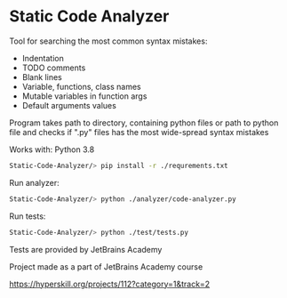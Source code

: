 # Static Code Analyzer
Tool for searching the most common syntax mistakes:
* Indentation
* TODO comments
* Blank lines
* Variable, functions, class names
* Mutable variables in function args
* Default arguments values

Program takes path to directory, containing python files or path to python file and checks if ".py" files has the most wide-spread syntax mistakes

Works with: Python 3.8

```bash
Static-Code-Analyzer/> pip install -r ./requrements.txt
```

Run analyzer:

```bash
Static-Code-Analyzer/> python ./analyzer/code-analyzer.py
```

Run tests:

```bash
Static-Code-Analyzer/> python ./test/tests.py
```

Tests are provided by JetBrains Academy

Project made as a part of JetBrains Academy course 

https://hyperskill.org/projects/112?category=1&track=2 
